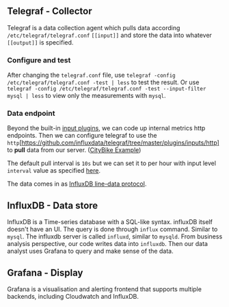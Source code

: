 ## Telegraf - Collector

Telegraf is a data collection agent which pulls data according `/etc/telegraf/telegraf.conf` `[[input]]` and store the data into whatever `[[output]]` is specified.

### Configure and test
After changing the `telegraf.conf` file, use `telegraf -config /etc/telegraf/telegraf.conf -test | less` to test the result. 
Or use `telegraf -config /etc/telegraf/telegraf.conf -test --input-filter mysql | less` to view only the measurements with `mysql`.

### Data endpoint
Beyond the built-in [input plugins](https://docs.influxdata.com/telegraf/v1.14/plugins/plugin-list/#input-plugins), we can code up internal metrics http endpoints. Then we can configure telegraf to use the `http`[https://github.com/influxdata/telegraf/tree/master/plugins/inputs/http] to **pull** data from our server. ([CityBike Example](https://docs.influxdata.com/telegraf/v1.14/guides/using_http/))

The default pull interval is `10s` but we can set it to per hour with input level `interval` value as specified [here](https://docs.influxdata.com/telegraf/v1.2/administration/configuration/#input-configuration).

The data comes in as [InfluxDB line-data protocol](https://docs.influxdata.com/influxdb/v1.8/write_protocols/line_protocol_tutorial/). 

## InfluxDB - Data store

InfluxDB is a Time-series database with a SQL-like syntax.  influxDB itself doesn't have an UI. The query is done through `influx` command. Similar to
`mysql`. The influxdb server is called `influxd`, similar to `mysqld`.
From business analysis perspective, our code writes data into `influxdb`. Then our data analyst uses Grafana to query and make sense of the data.


## Grafana - Display
Grafana is a visualisation and alerting frontend that supports multiple backends, including Cloudwatch and InfluxDB. 
